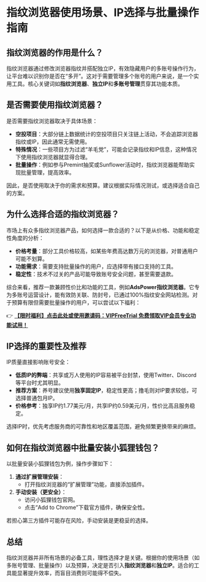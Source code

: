 # 指纹浏览器使用场景、IP选择与批量操作指南

## 指纹浏览器的作用是什么？

指纹浏览器通过修改浏览器指纹并搭配独立IP，有效隐藏用户的多账号操作行为，让平台难以识别你是否在“多开”。这对于需要管理多个账号的用户来说，是一个实用工具。核心关键词如**指纹浏览器**、**独立IP**和**多账号管理**贯穿其功能本质。

## 是否需要使用指纹浏览器？

是否需要指纹浏览器取决于具体场景：

- **空投项目**：大部分链上数据统计的空投项目只关注链上活动，不会追踪浏览器指纹或IP，因此通常无需使用。
- **特殊情况**：一些项目方为过滤“羊毛党”，可能会记录指纹和IP信息，这种情况下使用指纹浏览器就显得合理。
- **批量操作**：例如参与Premint抽奖或Sunflower活动时，指纹浏览器能帮助实现批量管理，提高效率。

因此，是否使用取决于你的需求和预算。建议根据实际情况测试，或选择适合自己的方案。

## 为什么选择合适的指纹浏览器？

市场上有众多指纹浏览器产品，如何选择一款合适的？以下是从价格、功能和稳定性角度的分析：

- **价格考量**：部分工具价格较高，如某些年费高达数万元的浏览器，对普通用户可能不划算。
- **功能需求**：需要支持批量操作的用户，应选择带有接口支持的工具。
- **稳定性**：技术不过关的产品可能导致账号安全问题，甚至需要退款。

综合来看，推荐一款兼顾性价比和功能的工具，例如**AdsPower指纹浏览器**。它专为多账号运营设计，能有效防关联、防封号，已通过100%指纹安全网站检测。对于预算有限但需要批量操作的用户，可以尝试以下福利：

👉 **[【限时福利】点击此处或使用邀请码：VIPFreeTrial 免费领取VIP会员专业功能试用！](https://bit.ly/adspower_free)**

## IP选择的重要性及推荐

IP质量直接影响账号安全：

- **低质IP的弊端**：共享或万人使用的IP容易被平台封禁，使用Twitter、Discord等平台时尤其明显。
- **推荐方案**：养号建议使用**独享固定IP**，稳定性更高；撸毛则对IP要求较低，可选择普通包月IP。
- **价格参考**：独享IP约1.77美元/月，共享IP约0.59美元/月，性价比高且服务稳定。

选择IP时，优先考虑服务商的可靠性和地区覆盖范围，避免频繁更换带来的麻烦。

## 如何在指纹浏览器中批量安装小狐狸钱包？

以批量安装小狐狸钱包为例，操作步骤如下：

1. **通过扩展管理安装**：
   - 打开指纹浏览器的“扩展管理”功能，直接添加插件。
2. **手动安装（更安全）**：
   - 访问小狐狸钱包官网。
   - 点击“Add to Chrome”下载官方插件，确保安全性。

若担心第三方插件可能存在风险，手动安装是更稳妥的选择。

## 总结

指纹浏览器并非所有场景的必备工具，理性选择才是关键。根据你的使用场景（如多账号管理、批量操作）以及预算，决定是否引入**指纹浏览器**和**独立IP**。适合的工具能显著提升效率，而盲目消费则可能得不偿失。